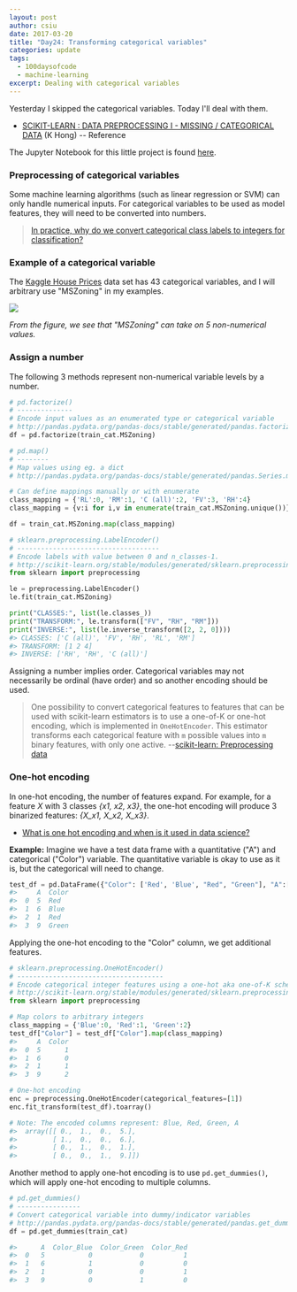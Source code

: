 ```yaml
---
layout: post
author: csiu
date: 2017-03-20
title: "Day24: Transforming categorical variables"
categories: update
tags:
  - 100daysofcode
  - machine-learning
excerpt: Dealing with categorical variables
---
```


Yesterday I skipped the categorical variables. Today I'll deal with them.

- [SCIKIT-LEARN : DATA PREPROCESSING I - MISSING / CATEGORICAL DATA](http://www.bogotobogo.com/python/scikit-learn/scikit_machine_learning_Data_Preprocessing-Missing-Data-Categorical-Data.php) (K Hong) -- Reference

The Jupyter Notebook for this little project is found [here](https://nbviewer.jupyter.org/github/csiu/kaggle/blob/master/house_prices/day24-dealing-with-categorical-variables.ipynb).

### Preprocessing of categorical variables

Some machine learning algorithms (such as linear regression or SVM) can only handle numerical inputs. For categorical variables to be used as model features, they will need to be converted into numbers.

> [In practice, why do we convert categorical class labels to integers for classification?](http://stats.stackexchange.com/questions/134427/in-practice-why-do-we-convert-categorical-class-labels-to-integers-for-classifi)

### Example of a categorical variable

The [Kaggle House Prices](https://www.kaggle.com/c/house-prices-advanced-regression-techniques) data set has 43 categorical variables, and I will arbitrary use "MSZoning" in my examples.

<img src="{{ site.baseurl }}/img/figure/2017-03-20/MSZoning.png" style="display: block; margin: auto;" />

*From the figure, we see that "MSZoning" can take on 5 non-numerical values.*


### Assign a number

The following 3 methods represent non-numerical variable levels by a number.


```python
# pd.factorize()
# --------------
# Encode input values as an enumerated type or categorical variable
# http://pandas.pydata.org/pandas-docs/stable/generated/pandas.factorize.html
df = pd.factorize(train_cat.MSZoning)
```

```python
# pd.map()
# --------
# Map values using eg. a dict
# http://pandas.pydata.org/pandas-docs/stable/generated/pandas.Series.map.html

# Can define mappings manually or with enumerate
class_mapping = {'RL':0, 'RM':1, 'C (all)':2, 'FV':3, 'RH':4}
class_mapping = {v:i for i,v in enumerate(train_cat.MSZoning.unique())}

df = train_cat.MSZoning.map(class_mapping)
```

```python
# sklearn.preprocessing.LabelEncoder()
# ------------------------------------
# Encode labels with value between 0 and n_classes-1.
# http://scikit-learn.org/stable/modules/generated/sklearn.preprocessing.LabelEncoder.html
from sklearn import preprocessing

le = preprocessing.LabelEncoder()
le.fit(train_cat.MSZoning)

print("CLASSES:", list(le.classes_))
print("TRANSFORM:", le.transform(["FV", "RH", "RM"]))
print("INVERSE:", list(le.inverse_transform([2, 2, 0])))
#> CLASSES: ['C (all)', 'FV', 'RH', 'RL', 'RM']
#> TRANSFORM: [1 2 4]
#> INVERSE: ['RH', 'RH', 'C (all)']
```

Assigning a number implies order. Categorical variables may not necessarily be ordinal (have order) and so another encoding should be used.

> One possibility to convert categorical features to features that can be used with scikit-learn estimators is to use a one-of-K or one-hot encoding, which is implemented in `OneHotEncoder`. This estimator transforms each categorical feature with `m` possible values into `m` binary features, with only one active. --[scikit-learn: Preprocessing data](http://scikit-learn.org/stable/modules/preprocessing.html#encoding-categorical-features)

### One-hot encoding

In one-hot encoding, the number of features expand. For example, for a feature *X* with 3 classes *{x1, x2, x3}*, the one-hot encoding will produce 3 binarized features: *{X_x1, X_x2, X_x3}*.

- [What is one hot encoding and when is it used in data science?](https://www.quora.com/What-is-one-hot-encoding-and-when-is-it-used-in-data-science)

**Example:** Imagine we have a test data frame with a quantitative ("A") and categorical ("Color") variable. The quantitative variable is okay to use as it is, but the categorical will need to change.

```python
test_df = pd.DataFrame({"Color": ['Red', 'Blue', "Red", "Green"], "A":[5, 6, 1, 9]})
#>     A  Color
#>  0  5  Red
#>  1  6  Blue
#>  2  1  Red
#>  3  9  Green
```

Applying the one-hot encoding to the "Color" column, we get additional features.

```python
# sklearn.preprocessing.OneHotEncoder()
# -------------------------------------
# Encode categorical integer features using a one-hot aka one-of-K scheme.
# http://scikit-learn.org/stable/modules/generated/sklearn.preprocessing.OneHotEncoder.html
from sklearn import preprocessing

# Map colors to arbitrary integers
class_mapping = {'Blue':0, 'Red':1, 'Green':2}
test_df["Color"] = test_df["Color"].map(class_mapping)
#>     A  Color
#>  0  5      1
#>  1  6      0
#>  2  1      1
#>  3  9      2

# One-hot encoding
enc = preprocessing.OneHotEncoder(categorical_features=[1])
enc.fit_transform(test_df).toarray()

# Note: The encoded columns represent: Blue, Red, Green, A
#>  array([[ 0.,  1.,  0.,  5.],
#>         [ 1.,  0.,  0.,  6.],
#>         [ 0.,  1.,  0.,  1.],
#>         [ 0.,  0.,  1.,  9.]])
```

Another method to apply one-hot encoding is to use `pd.get_dummies()`, which will apply one-hot encoding to multiple columns.

```python
# pd.get_dummies()
# ----------------
# Convert categorical variable into dummy/indicator variables
# http://pandas.pydata.org/pandas-docs/stable/generated/pandas.get_dummies.html
df = pd.get_dummies(train_cat)

#>      A  Color_Blue  Color_Green  Color_Red
#>  0   5           0            0          1
#>  1   6           1            0          0
#>  2   1           0            0          1
#>  3   9           0            1          0
```
